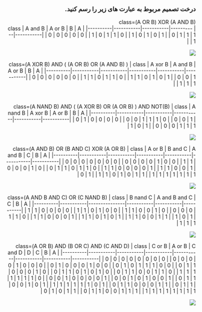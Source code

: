 <div dir="rtl">
  
  ### درخت تصمیم مربوط به عبارت های زیر را رسم کنید. 


  class=(A OR B) XOR (A AND B)  
  |   class  |  A and B  |  A or B   |     B     |     A     |
  |----------|-----------|-----------|-----------|-----------|
  |     0    |     0     |     0     |     0     |     0     |
  |     1    |     0     |     1     |     1     |     0     |
  |     1    |     0     |     1     |     0     |     1     |
  |     0    |     1     |     1     |     1     |     1     |
<br/>
   
  ![](https://github.com/semnan-university-ai/machine-learning-class/blob/main/excersiecs/mahyaghlmrz/7/img/1.PNG)  

  class=(A XOR B) AND ( (A OR B) OR (A AND B) )
  |   class  |  A xor B  |  A and B  |  A or B   |     B     |     A     |
  |----------|-----------|-----------|-----------|-----------|-----------|
  |     0    |     0     |     0     |     0     |     0     |     0     |
  |     1    |     1     |     0     |     1     |     1     |     0     |
  |     1    |     1     |     0     |     1     |     0     |     1     |
  |     0    |     0     |     1     |     1     |     1     |     1     |
<br/>
  
  ![](https://github.com/semnan-university-ai/machine-learning-class/blob/main/excersiecs/mahyaghlmrz/7/img/2.PNG)

  class=(A NAND B) AND ( (A XOR B) OR (A OR B) ) AND NOT(B)
  |   class  |  A nand B |  A xor B  |  A or B   |     B     |     A     |
  |----------|-----------|-----------|-----------|-----------|-----------|
  |     0    |     1     |     0     |     0     |     0     |     0     |
  |     0    |     0     |     1     |     1     |     1     |     0     |
  |     0    |     0     |     1     |     1     |     0     |     1     |
  |     0    |     0     |     0     |     1     |     1     |     1     |
<br/>
  
  ![](https://github.com/semnan-university-ai/machine-learning-class/blob/main/excersiecs/mahyaghlmrz/7/img/3.PNG)  
  
  class=(A AND B) OR (B AND C) XOR (A OR B)
  |   class  |  A or B   |  B and C  |  A and B  |     C     |     B     |     A     |
  |----------|-----------|-----------|-----------|-----------|-----------|-----------|
  |     0    |     0     |     0     |     0     |     0     |     0     |     0     |
  |     0    |     0     |     0     |     0     |     1     |     0     |     0     |
  |     1    |     1     |     0     |     0     |     0     |     1     |     0     |
  |     0    |     1     |     1     |     0     |     1     |     1     |     0     |
  |     1    |     1     |     0     |     0     |     0     |     0     |     1     |
  |     1    |     1     |     0     |     0     |     1     |     0     |     1     |
  |     1    |     1     |     0     |     1     |     0     |     1     |     1     |
  |     1    |     1     |     1     |     1     |     1     |     1     |     1     |
<br/>
  
  ![](https://github.com/semnan-university-ai/machine-learning-class/blob/main/excersiecs/mahyaghlmrz/7/img/4.PNG)

  class=(A AND B AND C) OR (C NAND B)
  |   class  |  B nand C | A and B and C |     C     |     B     |     A     |
  |----------|-----------|---------------|-----------|-----------|-----------|
  |     1    |     1     |     0         |     0     |     0     |     0     |
  |     1    |     1     |     0         |     1     |     0     |     0     |
  |     1    |     1     |     0         |     0     |     1     |     0     |
  |     0    |     0     |     0         |     1     |     1     |     0     |
  |     1    |     1     |     0         |     0     |     0     |     1     |
  |     1    |     1     |     0         |     1     |     0     |     1     |
  |     1    |     1     |     0         |     0     |     1     |     1     |
  |     1    |     0     |     1         |     1     |     1     |     1     |
<br/>
  
  ![](https://github.com/semnan-university-ai/machine-learning-class/blob/main/excersiecs/mahyaghlmrz/7/img/5.PNG)

  class=(A OR B) AND (B OR C) AND (C AND D)
  |   class  |  C or B   |   A or B  |  C and D  |     D     |     C     |     B     |     A     |
  |----------|-----------|-----------|-----------|-----------|-----------|-----------|-----------|
  |     0    |     0     |     0     |     0     |     0     |     0     |     0     |     0     |
  |     0    |     0     |     0     |     0     |     1     |     0     |     0     |     0     |
  |     0    |     1     |     0     |     0     |     0     |     1     |     0     |     0     |
  |     0    |     1     |     0     |     1     |     1     |     1     |     0     |     0     |
  |     0    |     1     |     1     |     0     |     0     |     0     |     1     |     0     |
  |     0    |     1     |     1     |     0     |     1     |     0     |     1     |     0     |
  |     0    |     1     |     1     |     0     |     0     |     1     |     1     |     0     |
  |     1    |     1     |     1     |     1     |     1     |     1     |     1     |     0     |
  |     0    |     0     |     1     |     0     |     0     |     0     |     0     |     1     |
  |     0    |     0     |     1     |     0     |     1     |     0     |     0     |     1     |
  |     0    |     1     |     1     |     0     |     0     |     1     |     0     |     1     |
  |     1    |     1     |     1     |     1     |     1     |     1     |     0     |     1     |
  |     0    |     1     |     1     |     0     |     0     |     0     |     1     |     1     |
  |     0    |     1     |     1     |     0     |     1     |     0     |     1     |     1     |
  |     0    |     1     |     1     |     0     |     0     |     1     |     1     |     1     |
  |     1    |     1     |     1     |     1     |     1     |     1     |     1     |     1     |
<br/>
  
  ![](https://github.com/semnan-university-ai/machine-learning-class/blob/main/excersiecs/mahyaghlmrz/7/img/6.PNG)


</div>
